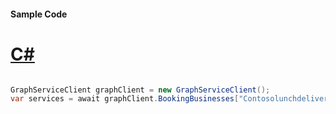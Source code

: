 #### Sample Code
# [C#](#tab/Csharp)

```C#

GraphServiceClient graphClient = new GraphServiceClient();
var services = await graphClient.BookingBusinesses["Contosolunchdelivery@M365B489948.onmicrosoft.com"].Services["57da6774-a087-4d69-b0e6-6fb82c339976"].Request().GetAsync();

```
